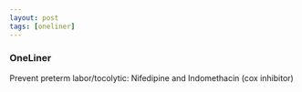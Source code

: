 ```yaml
---
layout: post
tags: [oneliner]
---
```



### OneLiner

Prevent preterm labor/tocolytic: Nifedipine and Indomethacin (cox inhibitor)
